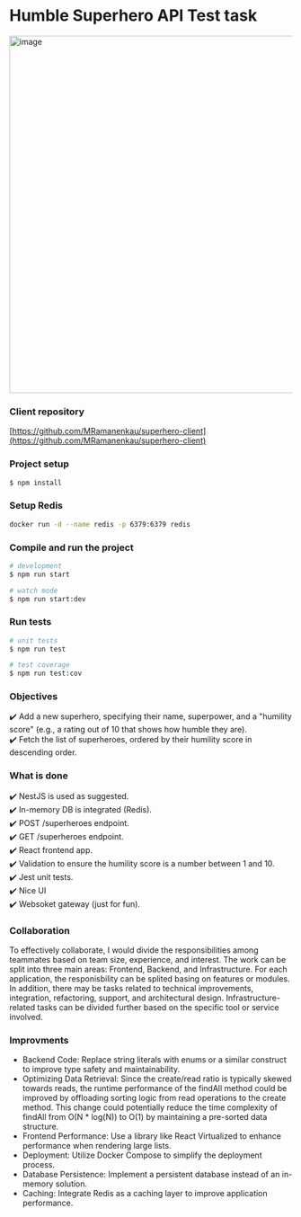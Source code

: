 # Humble Superhero API Test task

<img width="636" alt="image" src="https://github.com/user-attachments/assets/152854de-5514-4a8f-b88c-731888a32b50" />

### Client repository

[https://github.com/MRamanenkau/superhero-client](https://github.com/MRamanenkau/superhero-client)

### Project setup

```bash
$ npm install
```

### Setup Redis
```bash
docker run -d --name redis -p 6379:6379 redis
```

### Compile and run the project

```bash
# development
$ npm run start

# watch mode
$ npm run start:dev
```

### Run tests

```bash
# unit tests
$ npm run test

# test coverage
$ npm run test:cov
```

### Objectives
✔️ Add a new superhero, specifying their name, superpower, and a "humility score" (e.g., a rating out of 10 that shows how humble they are).\
✔️ Fetch the list of superheroes, ordered by their humility score in descending order.

### What is done
✔️ NestJS is used as suggested.\
✔️ In-memory DB is integrated (Redis).\
✔️ POST /superheroes endpoint.\
✔️ GET /superheroes endpoint.\
✔️ React frontend app.\
✔️ Validation to ensure the humility score is a number between 1 and 10.\
✔️ Jest unit tests.\
✔️ Nice UI\
✔️ Websoket gateway (just for fun).

### Collaboration
To effectively collaborate, I would divide the responsibilities among teammates based on team size, experience, and interest. The work can be split into three main areas: Frontend, Backend, and Infrastructure. For each application, the responisbility can be splited basing on features or modules. In addition, there may be tasks related to technical improvements, integration, refactoring, support, and architectural design. Infrastructure-related tasks can be divided further based on the specific tool or service involved.

### Improvments
* Backend Code: Replace string literals with enums or a similar construct to improve type safety and maintainability.
* Optimizing Data Retrieval: Since the create/read ratio is typically skewed towards reads, the runtime performance of the findAll method could be improved by offloading sorting logic from read operations to the create method. This change could potentially reduce the time complexity of findAll from O(N * log(N)) to O(1) by maintaining a pre-sorted data structure.
* Frontend Performance: Use a library like React Virtualized to enhance performance when rendering large lists.
* Deployment: Utilize Docker Compose to simplify the deployment process.
* Database Persistence: Implement a persistent database instead of an in-memory solution.
* Caching: Integrate Redis as a caching layer to improve application performance.
   
   



